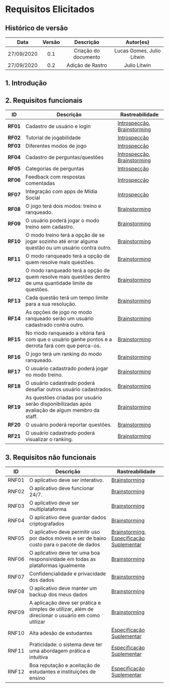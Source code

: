 # Requisitos Elicitados

## Histórico de versão
| Data | Versão | Descrição | Autor(es) |
| :--: | :----: | :-------: | :-------: |
| 27/09/2020| 0.1 | Criação do documento | Lucas Gomes, Julio Litwin |
| 27/09/2020| 0.2 | Adição de Rastro | Julio Litwin |


## 1. Introdução


## 2. Requisitos funcionais
| ID | Descrição | Rastreabilidade | 
|--------|-----------|------------|
|**RF01**| Cadastro de usuário e login | [Introspecção](./introspeccao.md), [Brainstorming](./brainstorming.md)  |
|**RF02**| Tutorial de jogabilidade | [Introspecção](./introspeccao.md) |
|**RF03**| Diferentes modos de jogo | [Introspecção](./introspeccao.md) |
|**RF04**| Cadastro de perguntas/questões | [Introspecção](./introspeccao.md), [Brainstorming](./brainstorming.md) |
|**RF05**| Categorias de perguntas | [Introspecção](./introspeccao.md) |
|**RF06**| Feedback com respostas comentadas | [Introspecção](./introspeccao.md) |
|**RF07**| Integração com apps de Mídia Social | [Introspecção](./introspeccao.md) |
|**RF08**| O jogo terá dois modos: treino e ranqueado. | [Brainstorming](./brainstorming.md) |
|**RF09**| O usuário poderá jogar o modo treino sem cadastro. | [Brainstorming](./brainstorming.md) |
|**RF10**| O modo treino terá a opção de se jogar sozinho até errar alguma questão ou um usuário contra outro. | [Brainstorming](./brainstorming.md) |
|**RF11**| O modo ranqueado terá a opção de quem resolve mais questões. | [Brainstorming](./brainstorming.md) |
|**RF12**| O modo ranqueado terá a opção de quem resolve mais questões dentro de uma quantidade limite de questões. | [Brainstorming](./brainstorming.md) |
|**RF13**| Cada questão terá um tempo limite para a sua resolução. | [Brainstorming](./brainstorming.md) |
|**RF14**| As opções de jogo no modo ranqueado serão um usuário cadastrado contra outro. | [Brainstorming](./brainstorming.md) |
|**RF15**| No modo ranqueado a vitória fará com que o usuário ganhe pontos e a derrota fará com que perca-os. | [Brainstorming](./brainstorming.md) |
|**RF16**| O jogo terá um ranking do modo ranqueado. | [Brainstorming](./brainstorming.md) |
|**RF17**| O usuário cadastrado poderá jogar no modo treino. | [Brainstorming](./brainstorming.md) |
|**RF18**| O usuário cadastrado poderá desafiar outros usuário cadastrados. | [Brainstorming](./brainstorming.md) |
|**RF19**| As questões criadas por usuário serão disponibilizadas após avaliação de algum membro da staff. | [Brainstorming](./brainstorming.md) |
|**RF20**| O usuário poderá reportar questões. | [Brainstorming](./brainstorming.md) |
|**RF21**| O usuário cadastrado poderá visualizar o ranking. | [Brainstorming](./brainstorming.md) |


## 3. Requisitos não funcionais
| ID | Descrição | Rastreabilidade | 
|----|------|---------|
| RNF01 | O aplicativo deve ser interativo. | [Brainstorming](./brainstorming.md) |
| RNF02 | O aplicativo deve funcionar 24/7. | [Brainstorming](./brainstorming.md) |
| RNF03 | O aplicativo deve ser multiplataforma | [Brainstorming](./brainstorming.md) |
| RNF04 | O aplicativo deve guardar dados criptografados | [Brainstorming](./brainstorming.md) |
| RNF05 | O aplicativo deve permitir uso por dados móveis e ser de baixo custo para o pacote de dados | [Brainstorming](./brainstorming.md), [Especificação Suplementar](docs/base/iniciativas_extras/especificacao_suplementar.md) |
| RNF06 | O aplicativo deve ter uma boa responsividade em todas as plataformas igualmente | [Brainstorming](./brainstorming.md) |
| RNF07 | Confidencialidade e privacidade dos dados | [Brainstorming](./brainstorming.md) |
| RNF08 | O aplicativo deve manter um backup dos meus dados | [Brainstorming](./brainstorming.md) |
| RNF09 | A aplicação deve ser prática e simples de utilizar, além de direcionar o usuário em como utilizar | [Brainstorming](./brainstorming.md) |
| RNF10| Alta adesão de estudantes|[Especificação Suplementar](docs/base/iniciativas_extras/especificacao_suplementar.md) |
| RNF11| Praticidade: o sistema deve ter uma abordagem prática e intuitiva|[Especificação Suplementar](docs/base/iniciativas_extras/especificacao_suplementar.md) |
| RNF12| Boa reputação e aceitação de estudantes e instituições de ensino|[Especificação Suplementar](docs/base/iniciativas_extras/especificacao_suplementar.md) |